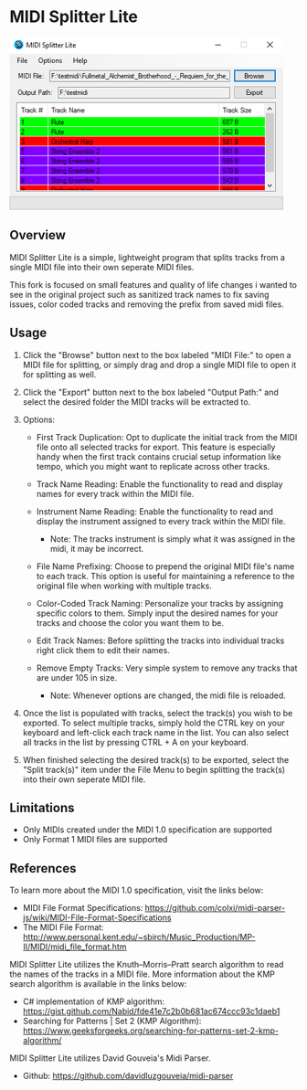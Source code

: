 # MIDI Splitter Lite

![Program Screenshot](program_screenshot.png)

Overview
------------

MIDI Splitter Lite is a simple, lightweight program that splits tracks from a single MIDI file into their own seperate MIDI files.

This fork is focused on small features and quality of life changes i wanted to see in the original project such as sanitized track names to fix saving issues, color coded tracks and removing the prefix from saved midi files.

Usage
------------

1. Click the "Browse" button next to the box labeled "MIDI File:" to open a MIDI file for splitting, or simply drag and drop a single MIDI file to open it for splitting as well.

2. Click the "Export" button next to the box labeled "Output Path:" and select the desired folder the MIDI tracks will be extracted to.

3. Options:
	- First Track Duplication: Opt to duplicate the initial track from the MIDI file onto all selected tracks for export. This feature is especially handy when the first track contains crucial setup information like tempo, which you might want to replicate across other tracks.

	- Track Name Reading: Enable the functionality to read and display names for every track within the MIDI file. 

	- Instrument Name Reading: Enable the functionality to read and display the instrument assigned to every track within the MIDI file. 

		- Note: The tracks instrument is simply what it was assigned in the midi, it may be incorrect. <br>

	- File Name Prefixing: Choose to prepend the original MIDI file's name to each track. This option is useful for maintaining a reference to the original file when working with multiple tracks.

	- Color-Coded Track Naming: Personalize your tracks by assigning specific colors to them. Simply input the desired names for your tracks and choose the color you want them to be.

	- Edit Track Names: Before splitting the tracks into individual tracks right click them to edit their names.

	- Remove Empty Tracks: Very simple system to remove any tracks that are under 105 in size.

		- Note: Whenever options are changed, the midi file is reloaded. <br>

4. Once the list is populated with tracks, select the track(s) you wish to be exported. To select multiple tracks, simply hold the CTRL key on your keyboard and left-click each track name in the list. You can also select all tracks in the list by pressing CTRL + A on your keyboard.

5. When finished selecting the desired track(s) to be exported, select the "Split track(s)" item under the File Menu to begin splitting the track(s) into their own seperate MIDI file.

Limitations
------------

- Only MIDIs created under the MIDI 1.0 specification are supported
- Only Format 1 MIDI files are supported

References
------------

To learn more about the MIDI 1.0 specification, visit the links below:
- MIDI File Format Specifications: https://github.com/colxi/midi-parser-js/wiki/MIDI-File-Format-Specifications
- The MIDI File Format: http://www.personal.kent.edu/~sbirch/Music_Production/MP-II/MIDI/midi_file_format.htm

MIDI Splitter Lite utilizes the Knuth–Morris–Pratt search algorithm to read the names of the tracks in a MIDI file. More information about the KMP search algorithm is available in the links below:
- C# implementation of KMP algorithm: https://gist.github.com/Nabid/fde41e7c2b0b681ac674ccc93c1daeb1
- Searching for Patterns | Set 2 (KMP Algorithm): https://www.geeksforgeeks.org/searching-for-patterns-set-2-kmp-algorithm/

MIDI Splitter Lite utilizes David Gouveia's Midi Parser.
- Github: https://github.com/davidluzgouveia/midi-parser